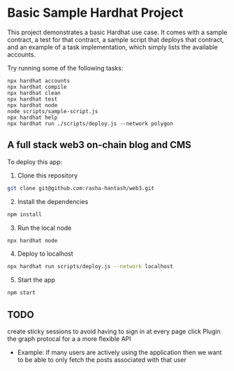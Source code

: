 # Basic Sample Hardhat Project

This project demonstrates a basic Hardhat use case. It comes with a sample contract, a test for that contract, a sample script that deploys that contract, and an example of a task implementation, which simply lists the available accounts.

Try running some of the following tasks:

```shell
npx hardhat accounts
npx hardhat compile
npx hardhat clean
npx hardhat test
npx hardhat node
node scripts/sample-script.js
npx hardhat help
npx hardhat run ./scripts/deploy.js --network polygon
```
## A full stack web3 on-chain blog and CMS

To deploy this app:

1. Clone this repository

```sh
git clone git@github.com:rasha-hantash/web3.git
```

2. Install the dependencies

```sh
npm install
```

3. Run the local node

```sh
npx hardhat node
```

4. Deploy to localhost

```sh
npx hardhat run scripts/deploy.js --network localhost
```

5. Start the app

```sh
npm start
```

## TODO
create sticky sessions to avoid having to sign in at every page click 
Plugin the graph protocal for a a more flexible API
 - Example: If many users are actively using the application then we want to be able to only fetch the posts associated with that user 
